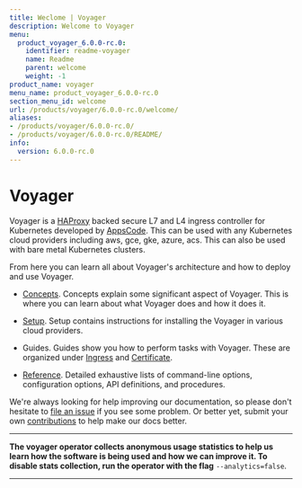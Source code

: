 ```yaml
---
title: Weclome | Voyager
description: Welcome to Voyager
menu:
  product_voyager_6.0.0-rc.0:
    identifier: readme-voyager
    name: Readme
    parent: welcome
    weight: -1
product_name: voyager
menu_name: product_voyager_6.0.0-rc.0
section_menu_id: welcome
url: /products/voyager/6.0.0-rc.0/welcome/
aliases:
- /products/voyager/6.0.0-rc.0/
- /products/voyager/6.0.0-rc.0/README/
info:
  version: 6.0.0-rc.0
---
```


# Voyager

Voyager is a [HAProxy](http://www.haproxy.org/) backed secure L7 and L4 ingress controller for Kubernetes developed by [AppsCode](https://appscode.com). This can be used with any Kubernetes cloud providers including aws, gce, gke, azure, acs. This can also be used with bare metal Kubernetes clusters.

From here you can learn all about Voyager's architecture and how to deploy and use Voyager.

- [Concepts](/products/voyager/6.0.0-rc.0/concepts/). Concepts explain some significant aspect of Voyager. This
is where you can learn about what Voyager does and how it does it.

- [Setup](/products/voyager/6.0.0-rc.0/setup/). Setup contains instructions for installing
  the Voyager in various cloud providers.

- Guides. Guides show you how to perform tasks with Voyager. These are organized under [Ingress](/products/voyager/6.0.0-rc.0/guides/ingress) and [Certificate](/products/voyager/6.0.0-rc.0/guides/certificate).

- [Reference](/products/voyager/6.0.0-rc.0/reference/). Detailed exhaustive lists of
command-line options, configuration options, API definitions, and procedures.

We're always looking for help improving our documentation, so please don't hesitate to
[file an issue](https://github.com/appscode/voyager/issues/new) if you see some problem.
Or better yet, submit your own [contributions](/products/voyager/6.0.0-rc.0/CONTRIBUTING) to help
make our docs better.

---

**The voyager operator collects anonymous usage statistics to help us learn how the software is being used and how we can improve it.
To disable stats collection, run the operator with the flag** `--analytics=false`.

---
